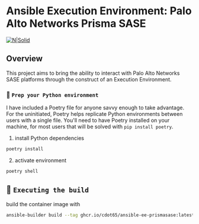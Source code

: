 # Ansible Execution Environment: Palo Alto Networks Prisma SASE

[![N|Solid](https://www.paloaltonetworks.com/content/dam/pan/en_US/images/logos/brand/primary-company-logo/PANW_Parent_Brand_Primary_Logo_RGB.png?imbypass=on)](https://paloaltonetworks.com/)

## Overview

This project aims to bring the ability to interact with Palo Alto Networks SASE platforms through the construct of an Execution Environment.

### 🐍 `Prep your Python environment`

I have included a Poetry file for anyone savvy enough to take advantage. For the uninitiated, Poetry helps replicate Python environments between users with a single file. You'll need to have Poetry installed on your machine, for most users that will be solved with `pip install poetry`.

1. install Python dependencies

```bash
poetry install
```

2. activate environment

```bash
poetry shell
```

## 🐳 `Executing the build`

build the container image with

```bash
ansible-builder build --tag ghcr.io/cdot65/ansible-ee-prismasase:latest
```
